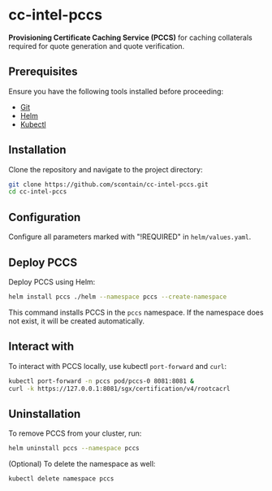 # cc-intel-pccs

**Provisioning Certificate Caching Service (PCCS)** for caching collaterals required for quote generation and quote verification.

## Prerequisites

Ensure you have the following tools installed before proceeding:

- [Git](https://git-scm.com/downloads)
- [Helm](https://helm.sh/docs/intro/install/)
- [Kubectl](https://kubernetes.io/docs/setup/)

## Installation

Clone the repository and navigate to the project directory:

```sh
git clone https://github.com/scontain/cc-intel-pccs.git
cd cc-intel-pccs
```

## Configuration

Configure all parameters marked with "!REQUIRED" in `helm/values.yaml`.

## Deploy PCCS

Deploy PCCS using Helm:

```sh
helm install pccs ./helm --namespace pccs --create-namespace
```

This command installs PCCS in the `pccs` namespace. If the namespace does not exist, it will be created automatically.

## Interact with

To interact with PCCS locally, use kubectl `port-forward` and `curl`:

```sh
kubectl port-forward -n pccs pod/pccs-0 8081:8081 &
curl -k https://127.0.0.1:8081/sgx/certification/v4/rootcacrl
```

## Uninstallation

To remove PCCS from your cluster, run:

```sh
helm uninstall pccs --namespace pccs
```

(Optional) To delete the namespace as well:

```sh
kubectl delete namespace pccs
```
